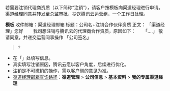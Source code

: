 若需要注销代理商资质（以下简称“注销”），请客户按模板向渠道经理进行申请。
渠道经理同意并转发至总监审批，抄送腾讯云运营组，一个工作日处理。

**模板**
收件邮箱：渠道经理邮箱
标题：公司名+注销合作伙伴资质
正文：
「渠道经理」您好
       我司想注销与腾讯云的代理商合作资质，原因如下：
     「....」
敬请同意，并递交运营同事操作
「公司签名」
>?
- 在「」处填写信息。
- 真实填写注销原因，腾讯云愿以客户角度，后续进行优化。
- 注销是不可撤销的操作，需以客户侧的意见为准。
- [渠道经理邮箱查询路径](https://console.cloud.tencent.com/partners/info)：**渠道管理** > **公司信息** > **基本资料** > **我的专属渠道经理**

